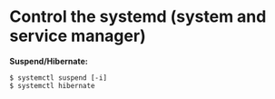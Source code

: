 Control the systemd (system and service manager)
===
**Suspend/Hibernate:**

    $ systemctl suspend [-i]
    $ systemctl hibernate
